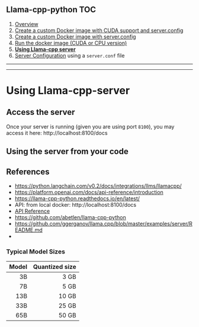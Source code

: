 ## Llama-cpp-python TOC
1. [Overview](README.md)
2. [Create a custom Docker image with CUDA support and server.config](docker-build-llama-cpp-GPU.md)
3. [Create a custom Docker image with server.config](docker-build-llama-cpp-CPU.md)
4. [Run the docker image (CUDA or CPU version)](startup-llama-cpp-docker.md)
5. **[Using Llama-cpp server](llama-cpp.md)**
6. [Server Configuration](server_config.md) using a `server.conf` file

---------
---------

# Using Llama-cpp-server

## Access the server

Once your server is running (given you are using port `8100`), you may access it here:  http://localhost:8100/docs

## Using the server from your code










## References

- https://python.langchain.com/v0.2/docs/integrations/llms/llamacpp/
- https://platform.openai.com/docs/api-reference/introduction
- https://llama-cpp-python.readthedocs.io/en/latest/
- API: from local docker: http://localhost:8100/docs
- [API Reference](https://llama-cpp-python.readthedocs.io/en/latest/api-reference/)
- https://github.com/abetlen/llama-cpp-python
- https://github.com/ggerganov/llama.cpp/blob/master/examples/server/README.md
- 
### Typical Model Sizes

| Model |  Quantized size |
|------:|----------------:|
|    3B |            3 GB |
|    7B |            5 GB |
|   13B |           10 GB |
|   33B |           25 GB |
|   65B |           50 GB |

